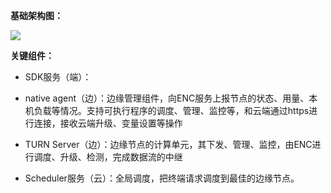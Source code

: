 **基础架构图：**

![](F:\work\EdgeComputing\边缘网络隧道(ent)\pic\ent架构图.png)



**关键组件：**

- SDK服务（端）：

- native agent（边）：边缘管理组件，向ENC服务上报节点的状态、用量、本机负载等情况。支持可执行程序的调度、管理、监控等，和云端通过https进行连接，接收云端升级、变量设置等操作

- TURN Server（边）：边缘节点的计算单元，其下发、管理、监控，由ENC进行调度、升级、检测，完成数据流的中继

- Scheduler服务（云）：全局调度，把终端请求调度到最佳的边缘节点。
